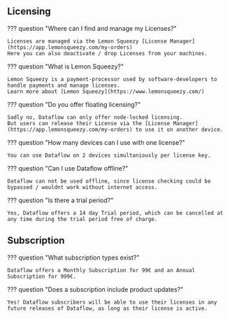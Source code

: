 ## Licensing
??? question "Where can I find and manage my Licenses?"

    Licenses are managed via the Lemon Squeezy [License Manager](https://app.lemonsqueezy.com/my-orders)  
    Here you can also deactivate / drop Licenses from your machines.

??? question "What is Lemon Squeezy?"

    Lemon Squeezy is a payment-processor used by software-developers to handle payments and manage licenses.  
    Learn more about [Lemon Squeezy](https://www.lemonsqueezy.com/)

??? question "Do you offer floating licensing?"

    Sadly no, Dataflow can only offer node-locked licensing.  
    But users can release their License via the [License Manager](https://app.lemonsqueezy.com/my-orders) to use it on another device.

??? question "How many devices can I use with one license?"

    You can use Dataflow on 2 devices simultaniously per license key.

??? question "Can I use Dataflow offline?"

    Dataflow can not be used offline, since license checking could be bypassed / wouldnt work without internet access.

??? question "Is there a trial period?"

    Yes, Dataflow offers a 14 day Trial period, which can be cancelled at any time during the trial period free of charge.

## Subscription
??? question "What subscription types exist?"

    Dataflow offers a Monthly Subscription for 99€ and an Annual Subscription for 999€.

??? question "Does a subscription include product updates?"

    Yes! Dataflow subscribers will be able to use their licenses in any future releases of Dataflow, as long as their license is active.
